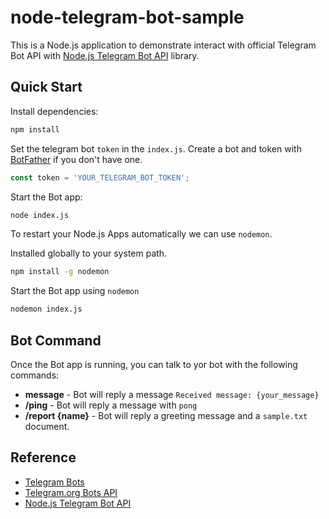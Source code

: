 # node-telegram-bot-sample

This is a Node.js application to demonstrate interact with official Telegram Bot API with [Node.js Telegram Bot API](https://github.com/yagop/node-telegram-bot-api) library.

## Quick Start

Install dependencies:

```bat
npm install
```

Set the telegram bot `token` in the `index.js`.
Create a bot and token with [BotFather](https://core.telegram.org/bots#6-botfather) if you don't have one.

```js
const token = 'YOUR_TELEGRAM_BOT_TOKEN';
```

Start the Bot app:

```bat
node index.js
```

To restart your Node.js Apps automatically we can use `nodemon`.

Installed globally to your system path.

```bat
npm install -g nodemon
```

Start the Bot app using `nodemon`

```bat
nodemon index.js
```

## Bot Command

Once the Bot app is running, you can talk to yor bot with the following commands:

- **message** - Bot will reply a message `Received message: {your_message}`
- **/ping** - Bot will reply a message with `pong`
- **/report {name}** - Bot will reply a greeting message and a `sample.txt` document.

## Reference

- [Telegram Bots](https://core.telegram.org/bots)
- [Telegram.org Bots API](https://core.telegram.org/bots/api)
- [Node.js Telegram Bot API](https://github.com/yagop/node-telegram-bot-api)
